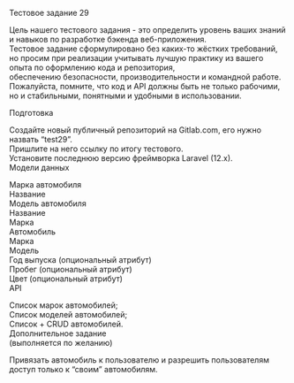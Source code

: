 Тестовое задание 29

Цель нашего тестового задания - это определить уровень ваших знаний и навыков по разработке бэкенда веб-приложения. <br>
Тестовое задание сформулировано без каких-то жёстких требований,<br> 
но просим при реализации учитывать лучшую практику из вашего опыта по оформлению кода и репозитория,<br> 
обеспечению безопасности, производительности и командной работе.<br> 
Пожалуйста, помните, что код и API должны быть не только рабочими, но и стабильными, понятными и удобными в использовании.<br>

Подготовка<br>

Создайте новый публичный репозиторий на Gitlab.com, его нужно назвать “test29”.<br> 
Пришлите на него ссылку по итогу тестового.<br>
Установите последнюю версию фреймворка Laravel (12.x).<br>
Модели данных<br>

Марка автомобиля<br>
Название<br>
Модель автомобиля<br>
Название<br>
Марка<br>
Автомобиль<br>
Марка<br>
Модель<br>
Год выпуска (опциональный атрибут)<br>
Пробег (опциональный атрибут)<br>
Цвет (опциональный атрибут)<br>
API<br>

Список марок автомобилей;<br>
Список моделей автомобилей;<br>
Список + CRUD автомобилей.<br>
Дополнительное задание<br>
(выполняется по желанию)<br>

Привязать автомобиль к пользователю и разрешить пользователям доступ только к “своим” автомобилям.<br>
